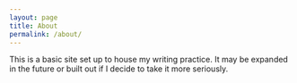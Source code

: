 ```yaml
---
layout: page
title: About
permalink: /about/
---
```


This is a basic site set up to house my writing practice. It may be expanded in the future or built out if I decide to take it more seriously.
